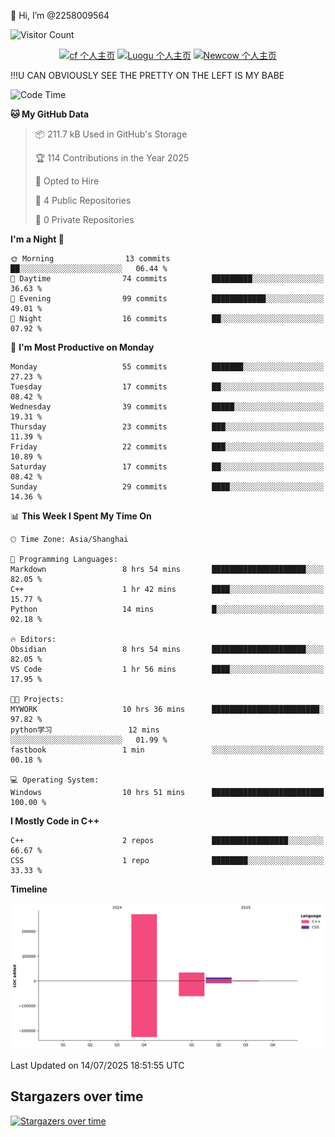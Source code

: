  👋 Hi, I’m @2258009564

![Visitor Count](https://profile-counter.glitch.me/{2258009564}/count.svg)

<!---
2258009564/2258009564 is a ✨ special ✨ repository because its `README.md` (this file) appears on your GitHub profile.
You can click the Preview link to take a look at your changes.
--->

<div align="center">

[![cf 个人主页](https://img.shields.io/badge/codeforces-alisa22580-yellow)](https://codeforces.com/profile/alisa22580)
[![Luogu 个人主页](https://img.shields.io/badge/Luogu-alisa_kujou-blue)](https://www.luogu.com.cn/user/1440708)
[![Newcow 个人主页](https://img.shields.io/badge/nowcoder-lzy-blue)](https://ac.nowcoder.com/acm/contest/profile/51334038)

</div>

!!!U CAN OBVIOUSLY SEE THE PRETTY ON THE LEFT IS MY BABE



<!--START_SECTION:waka-->
![Code Time](http://img.shields.io/badge/Code%20Time-327%20hrs%207%20mins-blue)

**🐱 My GitHub Data** 

> 📦 211.7 kB Used in GitHub's Storage 
 > 
> 🏆 114 Contributions in the Year 2025
 > 
> 💼 Opted to Hire
 > 
> 📜 4 Public Repositories 
 > 
> 🔑 0 Private Repositories 
 > 
**I'm a Night 🦉** 

```text
🌞 Morning                13 commits          ██░░░░░░░░░░░░░░░░░░░░░░░   06.44 % 
🌆 Daytime                74 commits          █████████░░░░░░░░░░░░░░░░   36.63 % 
🌃 Evening                99 commits          ████████████░░░░░░░░░░░░░   49.01 % 
🌙 Night                  16 commits          ██░░░░░░░░░░░░░░░░░░░░░░░   07.92 % 
```
📅 **I'm Most Productive on Monday** 

```text
Monday                   55 commits          ███████░░░░░░░░░░░░░░░░░░   27.23 % 
Tuesday                  17 commits          ██░░░░░░░░░░░░░░░░░░░░░░░   08.42 % 
Wednesday                39 commits          █████░░░░░░░░░░░░░░░░░░░░   19.31 % 
Thursday                 23 commits          ███░░░░░░░░░░░░░░░░░░░░░░   11.39 % 
Friday                   22 commits          ███░░░░░░░░░░░░░░░░░░░░░░   10.89 % 
Saturday                 17 commits          ██░░░░░░░░░░░░░░░░░░░░░░░   08.42 % 
Sunday                   29 commits          ████░░░░░░░░░░░░░░░░░░░░░   14.36 % 
```


📊 **This Week I Spent My Time On** 

```text
🕑︎ Time Zone: Asia/Shanghai

💬 Programming Languages: 
Markdown                 8 hrs 54 mins       █████████████████████░░░░   82.05 % 
C++                      1 hr 42 mins        ████░░░░░░░░░░░░░░░░░░░░░   15.77 % 
Python                   14 mins             █░░░░░░░░░░░░░░░░░░░░░░░░   02.18 % 

🔥 Editors: 
Obsidian                 8 hrs 54 mins       █████████████████████░░░░   82.05 % 
VS Code                  1 hr 56 mins        ████░░░░░░░░░░░░░░░░░░░░░   17.95 % 

🐱‍💻 Projects: 
MYWORK                   10 hrs 36 mins      ████████████████████████░   97.82 % 
python学习                 12 mins             ░░░░░░░░░░░░░░░░░░░░░░░░░   01.99 % 
fastbook                 1 min               ░░░░░░░░░░░░░░░░░░░░░░░░░   00.18 % 

💻 Operating System: 
Windows                  10 hrs 51 mins      █████████████████████████   100.00 % 
```

**I Mostly Code in C++** 

```text
C++                      2 repos             █████████████████░░░░░░░░   66.67 % 
CSS                      1 repo              ████████░░░░░░░░░░░░░░░░░   33.33 % 
```



**Timeline**

![Lines of Code chart](https://raw.githubusercontent.com/2258009564/2258009564/main/assets/bar_graph.png)


 Last Updated on 14/07/2025 18:51:55 UTC
<!--END_SECTION:waka-->

## Stargazers over time
[![Stargazers over time](https://starchart.cc/2258009564/2258009564.svg?variant=adaptive)](https://starchart.cc/2258009564/2258009564)
